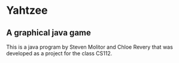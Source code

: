 # Yahtzee

## A graphical java game

This is a java program by Steven Molitor and Chloe Revery that was developed as a project for the class CS112.
